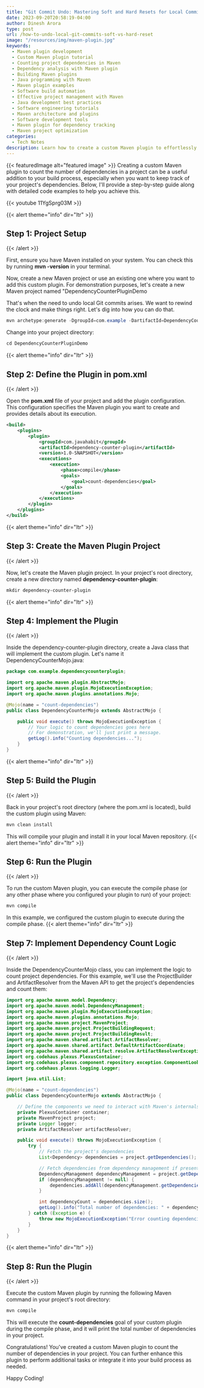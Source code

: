 ```yaml
---
title: "Git Commit Undo: Mastering Soft and Hard Resets for Local Commits"
date: 2023-09-20T20:58:19-04:00
author: Dinesh Arora
type: post
url: /how-to-undo-local-git-commits-soft-vs-hard-reset
image: "/resources/img/maven-plugin.jpg"
keywords:
  - Maven plugin development
  - Custom Maven plugin tutorial
  - Counting project dependencies in Maven
  - Dependency analysis with Maven plugin
  - Building Maven plugins
  - Java programming with Maven
  - Maven plugin examples
  - Software build automation
  - Effective project management with Maven
  - Java development best practices
  - Software engineering tutorials
  - Maven architecture and plugins
  - Software development tools
  - Maven plugin for dependency tracking
  - Maven project optimization
categories:
  - Tech Notes
description: Learn how to create a custom Maven plugin to effortlessly count project dependencies. Dive into step-by-step guidance and code examples to streamline your development process. Master the art of dependency management with this comprehensive tutorial.
---
```


{{< featuredImage alt="featured image" >}}
Creating a custom Maven plugin to count the number of dependencies in a project can be a useful addition to your build process, especially when you want to keep track of your project's dependencies. Below, I'll provide a step-by-step guide along with detailed code examples to help you achieve this.

{{< youtube 11YgSprg03M >}}

{{< alert theme="info" dir="ltr" >}}

## Step 1: Project Setup

{{< /alert >}}

First, ensure you have Maven installed on your system. You can check this by running __mvn -version__ in your terminal.

Now, create a new Maven project or use an existing one where you want to add this custom plugin. For demonstration purposes, let's create a new Maven project named "DependencyCounterPluginDemo

That's when the need to undo local Git commits arises. We want to rewind the clock and make things right. Let's dig into how you can do that.

```java
mvn archetype:generate -DgroupId=com.example -DartifactId=DependencyCounterPluginDemo -DarchetypeArtifactId=maven-archetype-quickstart -DinteractiveMode=false

```

Change into your project directory:

```java
cd DependencyCounterPluginDemo

```

{{< alert theme="info" dir="ltr" >}}

## Step 2: Define the Plugin in pom.xml

{{< /alert >}}

Open the __pom.xml__ file of your project and add the plugin configuration. This configuration specifies the Maven plugin you want to create and provides details about its execution.

```xml
<build>
    <plugins>
        <plugin>
            <groupId>com.javahabit</groupId>
            <artifactId>dependency-counter-plugin</artifactId>
            <version>1.0-SNAPSHOT</version>
            <executions>
                <execution>
                    <phase>compile</phase>
                    <goals>
                        <goal>count-dependencies</goal>
                    </goals>
                </execution>
            </executions>
        </plugin>
    </plugins>
</build>

```
{{< alert theme="info" dir="ltr" >}}

## Step 3: Create the Maven Plugin Project

{{< /alert >}}

Now, let's create the Maven plugin project. In your project's root directory, create a new directory named __dependency-counter-plugin__:

```xml
mkdir dependency-counter-plugin

```

{{< alert theme="info" dir="ltr" >}}

## Step 4: Implement the Plugin

{{< /alert >}}


Inside the dependency-counter-plugin directory, create a Java class that will implement the custom plugin. Let's name it DependencyCounterMojo.java:

```java
package com.example.dependencycounterplugin;

import org.apache.maven.plugin.AbstractMojo;
import org.apache.maven.plugin.MojoExecutionException;
import org.apache.maven.plugins.annotations.Mojo;

@Mojo(name = "count-dependencies")
public class DependencyCounterMojo extends AbstractMojo {

    public void execute() throws MojoExecutionException {
        // Your logic to count dependencies goes here
        // For demonstration, we'll just print a message.
        getLog().info("Counting dependencies...");
    }
}
```

{{< alert theme="info" dir="ltr" >}}

## Step 5: Build the Plugin

{{< /alert >}}

Back in your project's root directory (where the pom.xml is located), build the custom plugin using Maven:

```java
mvn clean install

```

This will compile your plugin and install it in your local Maven repository.
{{< alert theme="info" dir="ltr" >}}

## Step 6: Run the Plugin

{{< /alert >}}


To run the custom Maven plugin, you can execute the compile phase (or any other phase where you configured your plugin to run) of your project:

```java
mvn compile

```

In this example, we configured the custom plugin to execute during the compile phase.
{{< alert theme="info" dir="ltr" >}}

## Step 7: Implement Dependency Count Logic
{{< /alert >}}

Inside the DependencyCounterMojo class, you can implement the logic to count project dependencies. For this example, we'll use the ProjectBuilder and ArtifactResolver from the Maven API to get the project's dependencies and count them:

```java
import org.apache.maven.model.Dependency;
import org.apache.maven.model.DependencyManagement;
import org.apache.maven.plugin.MojoExecutionException;
import org.apache.maven.plugins.annotations.Mojo;
import org.apache.maven.project.MavenProject;
import org.apache.maven.project.ProjectBuildingRequest;
import org.apache.maven.project.ProjectBuildingResult;
import org.apache.maven.shared.artifact.ArtifactResolver;
import org.apache.maven.shared.artifact.DefaultArtifactCoordinate;
import org.apache.maven.shared.artifact.resolve.ArtifactResolverException;
import org.codehaus.plexus.PlexusContainer;
import org.codehaus.plexus.component.repository.exception.ComponentLookupException;
import org.codehaus.plexus.logging.Logger;

import java.util.List;

@Mojo(name = "count-dependencies")
public class DependencyCounterMojo extends AbstractMojo {

    // Define the components we need to interact with Maven's internals
    private PlexusContainer container;
    private MavenProject project;
    private Logger logger;
    private ArtifactResolver artifactResolver;

    public void execute() throws MojoExecutionException {
        try {
            // Fetch the project's dependencies
            List<Dependency> dependencies = project.getDependencies();

            // Fetch dependencies from dependency management if present
            DependencyManagement dependencyManagement = project.getDependencyManagement();
            if (dependencyManagement != null) {
                dependencies.addAll(dependencyManagement.getDependencies());
            }

            int dependencyCount = dependencies.size();
            getLog().info("Total number of dependencies: " + dependencyCount);
        } catch (Exception e) {
            throw new MojoExecutionException("Error counting dependencies", e);
        }
    }
}

```
{{< alert theme="info" dir="ltr" >}}
## Step 8: Run the Plugin
{{< /alert >}}

Execute the custom Maven plugin by running the following Maven command in your project's root directory:

```java
mvn compile

```
This will execute the __count-dependencies__ goal of your custom plugin during the compile phase, and it will print the total number of dependencies in your project.

Congratulations! You've created a custom Maven plugin to count the number of dependencies in your project. You can further enhance this plugin to perform additional tasks or integrate it into your build process as needed.

Happy Coding!
